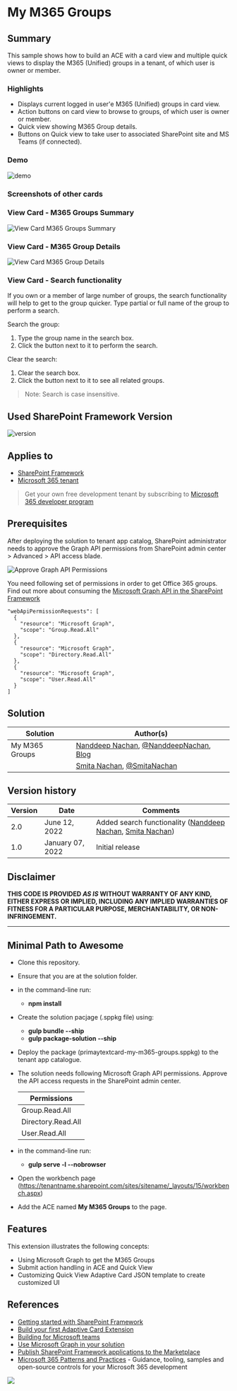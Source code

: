 # My M365 Groups

## Summary

This sample shows how to build an ACE with a card view and multiple quick views to display the M365 (Unified) groups in a tenant, of which user is owner or member.

### Highlights

- Displays current logged in user'e M365 (Unified) groups in card view.
- Action buttons on card view to browse to groups, of which user is owner or member.
- Quick view showing M365 Group details.
- Buttons on Quick view to take user to associated SharePoint site and MS Teams (if connected).

### Demo

![demo](./assets/demo.gif)

### Screenshots of other cards

### View Card - M365 Groups Summary

![View Card M365 Groups Summary](./assets/viewcard-m365groups-summary.png)

### View Card - M365 Group Details

![View Card M365 Group Details](./assets/viewcard-m365groups-details.png)

### View Card - Search functionality

If you own or a member of large number of groups, the search functionality will help to get to the group quicker. Type partial or full name of the group to perform a search.

Search the group:

1. Type the group name in the search box.
2. Click the button next to it to perform the search.

Clear the search:

1. Clear the search box.
2. Click the button next to it to see all related groups.

> Note: Search is case insensitive.

## Used SharePoint Framework Version

![version](https://img.shields.io/badge/version-1.14-green.svg)

## Applies to

- [SharePoint Framework](https://aka.ms/spfx)
- [Microsoft 365 tenant](https://docs.microsoft.com/en-us/sharepoint/dev/spfx/set-up-your-developer-tenant)

> Get your own free development tenant by subscribing to [Microsoft 365 developer program](http://aka.ms/o365devprogram)

## Prerequisites

After deploying the solution to tenant app catalog, SharePoint administrator needs to approve the Graph API permissions from SharePoint admin center > Advanced > API access blade.

![Approve Graph API Permissions](./assets/approve-graph-api-permissions.png)

You need following set of permissions in order to get Office 365 groups. Find out more about consuming the [Microsoft Graph API in the SharePoint Framework](https://docs.microsoft.com/en-us/sharepoint/dev/spfx/use-aad-tutorial)

```
"webApiPermissionRequests": [  
  {
    "resource": "Microsoft Graph",
    "scope": "Group.Read.All"
  },
  {
    "resource": "Microsoft Graph",
    "scope": "Directory.Read.All"
  },
  {
    "resource": "Microsoft Graph",
    "scope": "User.Read.All"
  }
]
```

## Solution

Solution|Author(s)
--------|---------
My M365 Groups | [Nanddeep Nachan](https://github.com/nanddeepn), [@NanddeepNachan](https://twitter.com/NanddeepNachan), [Blog](https://nanddeepnachanblogs.com)
&nbsp;|[Smita Nachan](https://github.com/SmitaNachan), [@SmitaNachan](https://twitter.com/SmitaNachan)

## Version history

Version|Date|Comments
-------|----|--------
2.0|June 12, 2022|Added search functionality ([Nanddeep Nachan](https://github.com/nanddeepn), [Smita Nachan](https://github.com/SmitaNachan))
1.0|January 07, 2022|Initial release

## Disclaimer

**THIS CODE IS PROVIDED *AS IS* WITHOUT WARRANTY OF ANY KIND, EITHER EXPRESS OR IMPLIED, INCLUDING ANY IMPLIED WARRANTIES OF FITNESS FOR A PARTICULAR PURPOSE, MERCHANTABILITY, OR NON-INFRINGEMENT.**

---

## Minimal Path to Awesome

- Clone this repository.
- Ensure that you are at the solution folder.
- in the command-line run:
  - **npm install**
- Create the solution pacjage (.sppkg file) using:
  - **gulp bundle --ship**
  - **gulp package-solution --ship**
- Deploy the package (primaytextcard-my-m365-groups.sppkg) to the tenant app catalogue.
- The solution needs following Microsoft Graph API permissions. Approve the API access requests in the SharePoint admin center.

  | Permissions         |
  |---------------------|
  | Group.Read.All      |
  | Directory.Read.All  |
  | User.Read.All  |

- in the command-line run:
  - **gulp serve -l --nobrowser**
- Open the workbench page (<https://tenantname.sharepoint.com/sites/sitename/_layouts/15/workbench.aspx>)
- Add the ACE named **My M365 Groups** to the page.

## Features

This extension illustrates the following concepts:

- Using Microsoft Graph to get the M365 Groups
- Submit action handling in ACE and Quick View
- Customizing Quick View Adaptive Card JSON template to create customized UI

## References

- [Getting started with SharePoint Framework](https://docs.microsoft.com/en-us/sharepoint/dev/spfx/set-up-your-developer-tenant)
- [Build your first Adaptive Card Extension](https://docs.microsoft.com/en-us/sharepoint/dev/spfx/viva/get-started/build-first-sharepoint-adaptive-card-extension)
- [Building for Microsoft teams](https://docs.microsoft.com/en-us/sharepoint/dev/spfx/build-for-teams-overview)
- [Use Microsoft Graph in your solution](https://docs.microsoft.com/en-us/sharepoint/dev/spfx/web-parts/get-started/using-microsoft-graph-apis)
- [Publish SharePoint Framework applications to the Marketplace](https://docs.microsoft.com/en-us/sharepoint/dev/spfx/publish-to-marketplace-overview)
- [Microsoft 365 Patterns and Practices](https://aka.ms/m365pnp) - Guidance, tooling, samples and open-source controls for your Microsoft 365 development

<img src="https://pnptelemetry.azurewebsites.net/sp-dev-fx-aces/samples/PrimaryTextCard-My-M365-Groups" />
